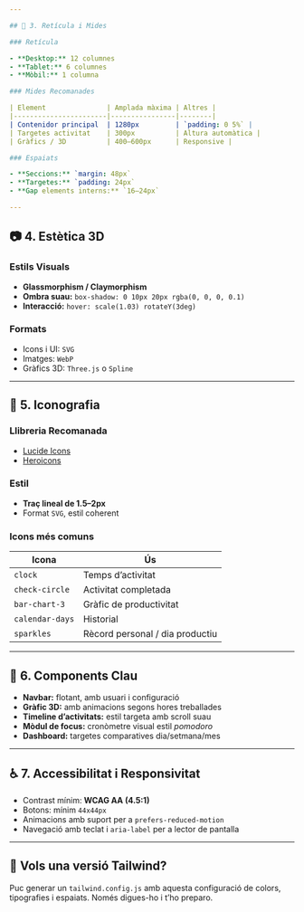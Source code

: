 ```yaml
---

## 🧱 3. Retícula i Mides

### Retícula

- **Desktop:** 12 columnes
- **Tablet:** 6 columnes
- **Mòbil:** 1 columna

### Mides Recomanades

| Element               | Amplada màxima | Altres |
|-----------------------|----------------|--------|
| Contenidor principal  | 1280px         | `padding: 0 5%` |
| Targetes activitat    | 300px          | Altura automàtica |
| Gràfics / 3D          | 400–600px      | Responsive |

### Espaiats

- **Seccions:** `margin: 48px`
- **Targetes:** `padding: 24px`
- **Gap elements interns:** `16–24px`

---
```


## 📷 4. Estètica 3D

### Estils Visuals

- **Glassmorphism / Claymorphism**
- **Ombra suau:** `box-shadow: 0 10px 20px rgba(0, 0, 0, 0.1)`
- **Interacció:** `hover: scale(1.03) rotateY(3deg)`

### Formats

- Icons i UI: `SVG`
- Imatges: `WebP`
- Gràfics 3D: `Three.js` o `Spline`

---

## 🧩 5. Iconografia

### Llibreria Recomanada

- [Lucide Icons](https://lucide.dev)
- [Heroicons](https://heroicons.com)

### Estil

- **Traç lineal de 1.5–2px**
- Format `SVG`, estil coherent

### Icons més comuns

| Icona           | Ús                               |
|------------------|----------------------------------|
| `clock`          | Temps d’activitat                |
| `check-circle`   | Activitat completada             |
| `bar-chart-3`    | Gràfic de productivitat          |
| `calendar-days`  | Historial                        |
| `sparkles`       | Rècord personal / dia productiu  |

---

## 🧠 6. Components Clau

- **Navbar:** flotant, amb usuari i configuració
- **Gràfic 3D:** amb animacions segons hores treballades
- **Timeline d’activitats:** estil targeta amb scroll suau
- **Mòdul de focus:** cronòmetre visual estil *pomodoro*
- **Dashboard:** targetes comparatives dia/setmana/mes

---

## ♿ 7. Accessibilitat i Responsivitat

- Contrast mínim: **WCAG AA (4.5:1)**
- Botons: mínim `44x44px`
- Animacions amb suport per a `prefers-reduced-motion`
- Navegació amb teclat i `aria-label` per a lector de pantalla

---

## 🔧 Vols una versió Tailwind?

Puc generar un `tailwind.config.js` amb aquesta configuració de colors, tipografies i espaiats. Només digues-ho i t’ho preparo.